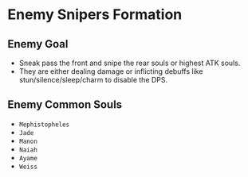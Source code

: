 # Enemy Snipers Formation

## Enemy Goal
- Sneak pass the front and snipe the rear souls or highest ATK souls.
- They are either dealing damage or inflicting debuffs like stun/silence/sleep/charm to disable the DPS.

## Enemy Common Souls
- `Mephistopheles`
- `Jade`
- `Manon`
- `Naiah`
- `Ayame`
- `Weiss`